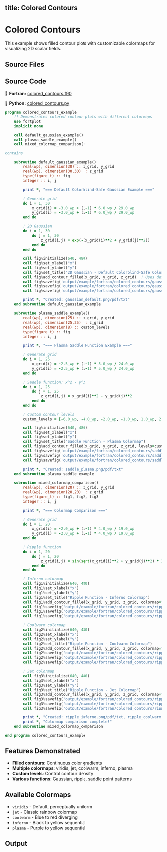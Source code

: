title: Colored Contours
---

# Colored Contours

This example shows filled contour plots with customizable colormaps for visualizing 2D scalar fields.

## Source Files

## Source Code

🔷 **Fortran:** [colored_contours.f90](https://github.com/lazy-fortran/fortplot/blob/main/example/fortran/colored_contours/colored_contours.f90)

🐍 **Python:** [colored_contours.py](https://github.com/lazy-fortran/fortplot/blob/main/example/python/colored_contours/colored_contours.py)

```fortran
program colored_contours_example
    !! Demonstrates colored contour plots with different colormaps
    use fortplot
    implicit none

    call default_gaussian_example()
    call plasma_saddle_example()
    call mixed_colormap_comparison()

contains

    subroutine default_gaussian_example()
        real(wp), dimension(30) :: x_grid, y_grid
        real(wp), dimension(30,30) :: z_grid
        type(figure_t) :: fig
        integer :: i, j

        print *, "=== Default Colorblind-Safe Gaussian Example ==="

        ! Generate grid
        do i = 1, 30
            x_grid(i) = -3.0_wp + (i-1) * 6.0_wp / 29.0_wp
            y_grid(i) = -3.0_wp + (i-1) * 6.0_wp / 29.0_wp
        end do

        ! 2D Gaussian
        do i = 1, 30
            do j = 1, 30
                z_grid(i,j) = exp(-(x_grid(i)**2 + y_grid(j)**2))
            end do
        end do

        call fig%initialize(640, 480)
        call fig%set_xlabel("x")
        call fig%set_ylabel("y")
        call fig%set_title("2D Gaussian - Default Colorblind-Safe Colormap")
        call fig%add_contour_filled(x_grid, y_grid, z_grid)  ! Uses default 'crest' colormap
        call fig%savefig('output/example/fortran/colored_contours/gaussian_default.png')
        call fig%savefig('output/example/fortran/colored_contours/gaussian_default.pdf')
        call fig%savefig('output/example/fortran/colored_contours/gaussian_default.txt')

        print *, "Created: gaussian_default.png/pdf/txt"
    end subroutine default_gaussian_example

    subroutine plasma_saddle_example()
        real(wp), dimension(25) :: x_grid, y_grid
        real(wp), dimension(25,25) :: z_grid
        real(wp), dimension(8) :: custom_levels
        type(figure_t) :: fig
        integer :: i, j

        print *, "=== Plasma Saddle Function Example ==="

        ! Generate grid
        do i = 1, 25
            x_grid(i) = -2.5_wp + (i-1) * 5.0_wp / 24.0_wp
            y_grid(i) = -2.5_wp + (i-1) * 5.0_wp / 24.0_wp
        end do

        ! Saddle function: x^2 - y^2
        do i = 1, 25
            do j = 1, 25
                z_grid(i,j) = x_grid(i)**2 - y_grid(j)**2
            end do
        end do

        ! Custom contour levels
        custom_levels = [-6.0_wp, -4.0_wp, -2.0_wp, -1.0_wp, 1.0_wp, 2.0_wp, 4.0_wp, 6.0_wp]

        call fig%initialize(640, 480)
        call fig%set_xlabel("x")
        call fig%set_ylabel("y")
        call fig%set_title("Saddle Function - Plasma Colormap")
        call fig%add_contour_filled(x_grid, y_grid, z_grid, levels=custom_levels, colormap="plasma")
        call fig%savefig('output/example/fortran/colored_contours/saddle_plasma.png')
        call fig%savefig('output/example/fortran/colored_contours/saddle_plasma.pdf')
        call fig%savefig('output/example/fortran/colored_contours/saddle_plasma.txt')

        print *, "Created: saddle_plasma.png/pdf/txt"
    end subroutine plasma_saddle_example

    subroutine mixed_colormap_comparison()
        real(wp), dimension(20) :: x_grid, y_grid
        real(wp), dimension(20,20) :: z_grid
        type(figure_t) :: fig1, fig2, fig3
        integer :: i, j

        print *, "=== Colormap Comparison ==="

        ! Generate grid
        do i = 1, 20
            x_grid(i) = -2.0_wp + (i-1) * 4.0_wp / 19.0_wp
            y_grid(i) = -2.0_wp + (i-1) * 4.0_wp / 19.0_wp
        end do

        ! Ripple function
        do i = 1, 20
            do j = 1, 20
                z_grid(i,j) = sin(sqrt(x_grid(i)**2 + y_grid(j)**2) * 3.0_wp) * exp(-0.3_wp * sqrt(x_grid(i)**2 + y_grid(j)**2))
            end do
        end do

        ! Inferno colormap
        call fig1%initialize(640, 480)
        call fig1%set_xlabel("x")
        call fig1%set_ylabel("y")
        call fig1%set_title("Ripple Function - Inferno Colormap")
        call fig1%add_contour_filled(x_grid, y_grid, z_grid, colormap="inferno")
        call fig1%savefig('output/example/fortran/colored_contours/ripple_inferno.png')
        call fig1%savefig('output/example/fortran/colored_contours/ripple_inferno.pdf')
        call fig1%savefig('output/example/fortran/colored_contours/ripple_inferno.txt')

        ! Coolwarm colormap
        call fig2%initialize(640, 480)
        call fig2%set_xlabel("x")
        call fig2%set_ylabel("y")
        call fig2%set_title("Ripple Function - Coolwarm Colormap")
        call fig2%add_contour_filled(x_grid, y_grid, z_grid, colormap="coolwarm")
        call fig2%savefig('output/example/fortran/colored_contours/ripple_coolwarm.png')
        call fig2%savefig('output/example/fortran/colored_contours/ripple_coolwarm.pdf')
        call fig2%savefig('output/example/fortran/colored_contours/ripple_coolwarm.txt')

        ! Jet colormap
        call fig3%initialize(640, 480)
        call fig3%set_xlabel("x")
        call fig3%set_ylabel("y")
        call fig3%set_title("Ripple Function - Jet Colormap")
        call fig3%add_contour_filled(x_grid, y_grid, z_grid, colormap="jet")
        call fig3%savefig('output/example/fortran/colored_contours/ripple_jet.png')
        call fig3%savefig('output/example/fortran/colored_contours/ripple_jet.pdf')
        call fig3%savefig('output/example/fortran/colored_contours/ripple_jet.txt')

        print *, "Created: ripple_inferno.png/pdf/txt, ripple_coolwarm.png/pdf/txt, ripple_jet.png/pdf/txt"
        print *, "Colormap comparison complete!"
    end subroutine mixed_colormap_comparison

end program colored_contours_example
```

## Features Demonstrated

- **Filled contours**: Continuous color gradients
- **Multiple colormaps**: viridis, jet, coolwarm, inferno, plasma
- **Custom levels**: Control contour density
- **Various functions**: Gaussian, ripple, saddle point patterns

## Available Colormaps

- `viridis` - Default, perceptually uniform
- `jet` - Classic rainbow colormap
- `coolwarm` - Blue to red diverging
- `inferno` - Black to yellow sequential
- `plasma` - Purple to yellow sequential

## Output

